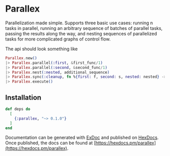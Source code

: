 # Parallex

Parallelization made simple.  Supports three basic use cases: running n tasks in parallel,
running an arbitrary sequence of batches of parallel tasks, passing the results along the way,
and nesting sequences of parallelized tasks for more complicated graphs of control flow.

The api should look something like

```elixir
Parallex.new()
|> Parallex.parallel(:first, &first_func/1)
|> Parallex.parallel(:second, &second_func/1)
|> Parallex.nest(:nested, additional_sequence)
|> Parallex.sync(:cleanup, fn %{first: f, second: s, nested: nested} -> cleanup(f, s, nested) end)
|> Parallex.execute()
```

## Installation

```elixir
def deps do
  [
    {:parallex, "~> 0.1.0"}
  ]
end
```

Documentation can be generated with [ExDoc](https://github.com/elixir-lang/ex_doc)
and published on [HexDocs](https://hexdocs.pm). Once published, the docs can
be found at [https://hexdocs.pm/parallex](https://hexdocs.pm/parallex).


